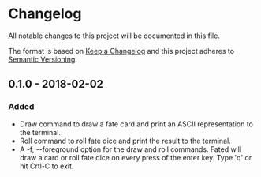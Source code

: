 # Changelog
All notable changes to this project will be documented in this file.

The format is based on [Keep a Changelog](http://keepachangelog.com/en/1.0.0/)
and this project adheres to [Semantic Versioning](http://semver.org/spec/v2.0.0.html).

## 0.1.0 - 2018-02-02
### Added
- Draw command to draw a fate card and print an ASCII representation to the
  terminal.
- Roll command to roll fate dice and print the result to the terminal.
- A -f, --foreground option for the draw and roll commands. Fated will draw a
  card or roll fate dice on every press of the enter key. Type 'q' or hit
  Crtl-C to exit.
